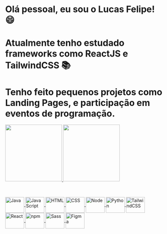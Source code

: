 # Olá pessoal, eu sou o Lucas Felipe! 😄

# Atualmente tenho estudado frameworks como ReactJS e TailwindCSS 📚
# Tenho feito pequenos projetos como Landing Pages, e participação em eventos de programação.

<div>
<a href="https://github.com/lucasfelipedonascimento">
  <img height="180em" src="https://github-readme-stats.vercel.app/api?username=lucasfelipedonascimento&show_icons=dark&theme=merko&include_all_commits=true&count_private=true"/>
  <img height="180em" src="https://github-readme-stats.vercel.app/api/top-langs/?username=lucasfelipedonascimento&layout=compact&langs_count=7&theme=merko"/>
</div>

##

<div style="display: inline_block"><br>
  <img align="center" alt="Java" height="50" width="60" src="https://cdn.jsdelivr.net/gh/devicons/devicon/icons/java/java-original-wordmark.svg" />
  <img align="center" alt="JavaScript" height="50" width="60" src="https://cdn.jsdelivr.net/gh/devicons/devicon/icons/javascript/javascript-original.svg" />
  <img align="center" alt="HTML" height="50" width="60" src="https://cdn.jsdelivr.net/gh/devicons/devicon/icons/html5/html5-plain.svg" />
  <img align="center" alt="CSS" height="50" width="60" src="https://cdn.jsdelivr.net/gh/devicons/devicon/icons/css3/css3-original.svg" />
  <img align="center" alt="Node" height="50" width="60" src="https://cdn.jsdelivr.net/gh/devicons/devicon/icons/nodejs/nodejs-original.svg" />
  <img align="center" alt="Python" height="50" width="60" src="https://cdn.jsdelivr.net/gh/devicons/devicon/icons/python/python-original.svg" />
  <img align="center" alt="TailwindCSS" height="50" width="60" src="https://cdn.jsdelivr.net/gh/devicons/devicon/icons/tailwindcss/tailwindcss-plain.svg" />
  <img align="center" alt="React" height="50" width="60" src="https://cdn.jsdelivr.net/gh/devicons/devicon/icons/react/react-original-wordmark.svg" />
  <img align="center" alt="npm" height="50" width="60" src="https://cdn.jsdelivr.net/gh/devicons/devicon/icons/npm/npm-original-wordmark.svg" />
  
  <img align="center" alt="Sass" height="50" width="60" src="https://cdn.jsdelivr.net/gh/devicons/devicon/icons/sass/sass-original.svg" />
  
  <img align="center" alt="Figma" height="50" width="60" src="https://cdn.jsdelivr.net/gh/devicons/devicon/icons/figma/figma-original.svg" />
</div>
